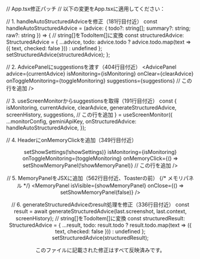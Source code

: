 // App.tsx修正パッチ
// 以下の変更をApp.tsxに適用してください：

// 1. handleAutoStructuredAdviceを修正（181行目付近）
const handleAutoStructuredAdvice = (advice: { todo?: string[]; summary?: string; raw?: string }) => {
  // string[]をTodoItem[]に変換
  const structuredAdvice: StructuredAdvice = {
    ...advice,
    todo: advice.todo ? advice.todo.map(text => ({ text, checked: false })) : undefined
  };
  setStructuredAdvice(structuredAdvice);
};

// 2. AdvicePanelにsuggestionsを渡す（404行目付近）
<AdvicePanel
  advice={currentAdvice}
  isMonitoring={isMonitoring}
  onClear={clearAdvice}
  onToggleMonitoring={toggleMonitoring}
  suggestions={suggestions} // この行を追加
/>

// 3. useScreenMonitorからsuggestionsを取得（191行目付近）
const {
  isMonitoring,
  currentAdvice,
  clearAdvice,
  generateStructuredAdvice,
  screenHistory,
  suggestions, // この行を追加
} = useScreenMonitor({
  ...monitorConfig,
  geminiApiKey,
  onStructuredAdvice: handleAutoStructuredAdvice,
});

// 4. HeaderにonMemoryClickを追加（349行目付近）
<Header 
  onSettingsClick={() => setShowSettings(!showSettings)}
  isMonitoring={isMonitoring}
  onToggleMonitoring={toggleMonitoring}
  onMemoryClick={() => setShowMemoryPanel(!showMemoryPanel)} // この行を追加
/>

// 5. MemoryPanelをJSXに追加（562行目付近、Toasterの前）
{/* メモリパネル */}
<MemoryPanel 
  isVisible={showMemoryPanel}
  onClose={() => setShowMemoryPanel(false)}
/>

// 6. generateStructuredAdviceのresult処理を修正（336行目付近）
const result = await generateStructuredAdvice(last.screenshot, last.context, screenHistory);
// string[]をTodoItem[]に変換
const structuredResult: StructuredAdvice = {
  ...result,
  todo: result.todo ? result.todo.map(text => ({ text, checked: false })) : undefined
};
setStructuredAdvice(structuredResult);

このファイルに記載された修正はすべて反映済みです。